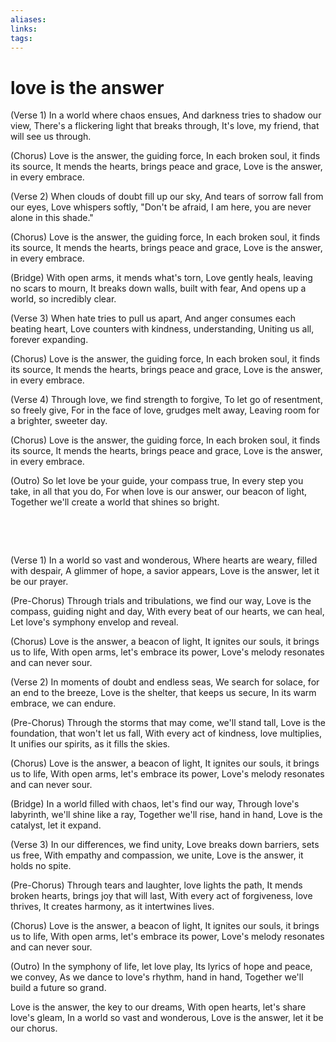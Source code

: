 ```yaml
---
aliases: 
links: 
tags: 
---
```

# love is the answer

(Verse 1)
In a world where chaos ensues,
And darkness tries to shadow our view,
There's a flickering light that breaks through,
It's love, my friend, that will see us through.

(Chorus)
Love is the answer, the guiding force,
In each broken soul, it finds its source,
It mends the hearts, brings peace and grace,
Love is the answer, in every embrace.

(Verse 2)
When clouds of doubt fill up our sky,
And tears of sorrow fall from our eyes,
Love whispers softly, "Don't be afraid,
I am here, you are never alone in this shade."

(Chorus)
Love is the answer, the guiding force,
In each broken soul, it finds its source,
It mends the hearts, brings peace and grace,
Love is the answer, in every embrace.

(Bridge)
With open arms, it mends what's torn,
Love gently heals, leaving no scars to mourn,
It breaks down walls, built with fear,
And opens up a world, so incredibly clear.

(Verse 3)
When hate tries to pull us apart,
And anger consumes each beating heart,
Love counters with kindness, understanding,
Uniting us all, forever expanding.

(Chorus)
Love is the answer, the guiding force,
In each broken soul, it finds its source,
It mends the hearts, brings peace and grace,
Love is the answer, in every embrace.

(Verse 4)
Through love, we find strength to forgive,
To let go of resentment, so freely give,
For in the face of love, grudges melt away,
Leaving room for a brighter, sweeter day.

(Chorus)
Love is the answer, the guiding force,
In each broken soul, it finds its source,
It mends the hearts, brings peace and grace,
Love is the answer, in every embrace.

(Outro)
So let love be your guide, your compass true,
In every step you take, in all that you do,
For when love is our answer, our beacon of light,
Together we'll create a world that shines so bright.

‍

‍

(Verse 1)
In a world so vast and wonderous,
Where hearts are weary, filled with despair,
A glimmer of hope, a savior appears,
Love is the answer, let it be our prayer.

(Pre-Chorus)
Through trials and tribulations, we find our way,
Love is the compass, guiding night and day,
With every beat of our hearts, we can heal,
Let love's symphony envelop and reveal.

(Chorus)
Love is the answer, a beacon of light,
It ignites our souls, it brings us to life,
With open arms, let's embrace its power,
Love's melody resonates and can never sour.

(Verse 2)
In moments of doubt and endless seas,
We search for solace, for an end to the breeze,
Love is the shelter, that keeps us secure,
In its warm embrace, we can endure.

(Pre-Chorus)
Through the storms that may come, we'll stand tall,
Love is the foundation, that won't let us fall,
With every act of kindness, love multiplies,
It unifies our spirits, as it fills the skies.

(Chorus)
Love is the answer, a beacon of light,
It ignites our souls, it brings us to life,
With open arms, let's embrace its power,
Love's melody resonates and can never sour.

(Bridge)
In a world filled with chaos, let's find our way,
Through love's labyrinth, we'll shine like a ray,
Together we'll rise, hand in hand,
Love is the catalyst, let it expand.

(Verse 3)
In our differences, we find unity,
Love breaks down barriers, sets us free,
With empathy and compassion, we unite,
Love is the answer, it holds no spite.

(Pre-Chorus)
Through tears and laughter, love lights the path,
It mends broken hearts, brings joy that will last,
With every act of forgiveness, love thrives,
It creates harmony, as it intertwines lives.

(Chorus)
Love is the answer, a beacon of light,
It ignites our souls, it brings us to life,
With open arms, let's embrace its power,
Love's melody resonates and can never sour.

(Outro)
In the symphony of life, let love play,
Its lyrics of hope and peace, we convey,
As we dance to love's rhythm, hand in hand,
Together we'll build a future so grand.

Love is the answer, the key to our dreams,
With open hearts, let's share love's gleam,
In a world so vast and wonderous,
Love is the answer, let it be our chorus.
